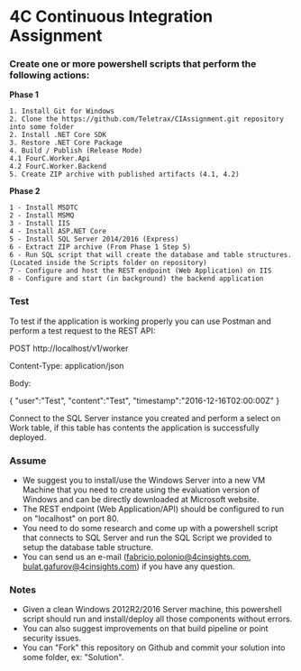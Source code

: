 # 4C Continuous Integration Assignment

### Create one or more powershell scripts that perform the following actions:

**Phase 1**

    1. Install Git for Windows
    2. Clone the https://github.com/Teletrax/CIAssignment.git repository into some folder
    2. Install .NET Core SDK
    3. Restore .NET Core Package
    4. Build / Publish (Release Mode)
    4.1 FourC.Worker.Api
    4.2 FourC.Worker.Backend
    5. Create ZIP archive with published artifacts (4.1, 4.2)

**Phase 2**

    1 - Install MSDTC
    2 - Install MSMQ
    3 - Install IIS
    4 - Install ASP.NET Core
    5 - Install SQL Server 2014/2016 (Express)
    6 - Extract ZIP archive (From Phase 1 Step 5)
    6 - Run SQL script that will create the database and table structures. (Located inside the Scripts folder on repository)
    7 - Configure and host the REST endpoint (Web Application) on IIS
    8 - Configure and start (in background) the backend application

	
### Test

To test if the application is working properly you can use Postman and perform a test request to the REST API:

POST
http://localhost/v1/worker

Content-Type: application/json

Body:

{
   "user":"Test",
   "content":"Test",
   "timestamp":"2016-12-16T02:00:00Z"
}

Connect to the SQL Server instance you created and perform a select on Work table, if this table has contents the application is successfully deployed.

### Assume

* We suggest you to install/use the Windows Server into a new VM Machine that you need to create using the evaluation version of Windows and can be directly downloaded at Microsoft website.
* The REST endpoint (Web Application/API) should be configured to run on "localhost" on port 80.
* You need to do some research and come up with a powershell script that connects to SQL Server and run the SQL Script we provided to setup the database table structure.
* You can send us an e-mail (fabricio.polonio@4cinsights.com, bulat.gafurov@4cinsights.com) if you have any question.

### Notes

* Given a clean Windows 2012R2/2016 Server machine, this powershell script should run and install/deploy all those components without errors.
* You can also suggest improvements on that build pipeline or point security issues.
* You can "Fork" this repository on Github and commit your solution into some folder, ex: "Solution".
